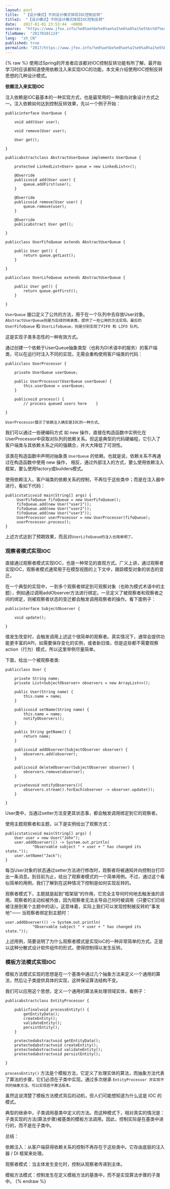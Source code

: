 ```yaml
---
layout: post
title:  "【设计模式】不同设计模式体现IOC控制反转"
title2:  "【设计模式】不同设计模式体现IOC控制反转"
date:   2017-01-01 23:53:44  +0800
source:  "https://www.jfox.info/%e8%ae%be%e8%ae%a1%e6%a8%a1%e5%bc%8f%e4%b8%8d%e5%90%8c%e8%ae%be%e8%ae%a1%e6%a8%a1%e5%bc%8f%e4%bd%93%e7%8e%b0ioc%e6%8e%a7%e5%88%b6%e5%8f%8d%e8%bd%ac.html"
fileName:  "20170101124"
lang:  "zh_CN"
published: true
permalink: "2017/https://www.jfox.info/%e8%ae%be%e8%ae%a1%e6%a8%a1%e5%bc%8f%e4%b8%8d%e5%90%8c%e8%ae%be%e8%ae%a1%e6%a8%a1%e5%bc%8f%e4%bd%93%e7%8e%b0ioc%e6%8e%a7%e5%88%b6%e5%8f%8d%e8%bd%ac.html"
---
```

{% raw %}
使用过Spring的开发者应该都对IOC控制反转功能有所了解，最开始学习时应该都知道使用依赖注入来实现IOC的功能，本文来介绍使用IOC控制反转思想的几种设计模式。

**依赖注入来实现IOC**

注入依赖是IOC最基本的一种实现方式，也是最常用的一种面向对象设计方式之一。注入依赖如何达到控制反转效果，先以一个例子开始：

    publicinterface UserQueue {
    
        void add(User user);
    
        void remove(User user);
    
        User get();
    
    }
    
    publicabstractclass AbstractUserQueue implements UserQueue {
    
        protected LinkedList<User> queue = new LinkedList<>();
    
        @Override
        publicvoid add(User user) {
            queue.addFirst(user);
        }
    
        @Override
        publicvoid remove(User user) {
            queue.remove(user);
        }
    
        @Override
        publicabstract User get();
    
    }
    
    publicclass UserFifoQueue extends AbstractUserQueue {
    
        public User get() {
            return queue.getLast();
        }
    
    }
    
    publicclass UserLifoQueue extends AbstractUserQueue {
    
        public User get() {
            return queue.getFirst();
        }
    
    }

`UserQueue` 接口定义了公共的方法，用于在一个队列中去存放User对象。`AbstractUserQueue则是为后续的继承类，提供了一些公用的方法实现。最后的UserFifoQueue` 和 `UserLifoQueue，则是分别实现了FIFO 和 LIFO 队列。`

这是实现子类多态性的一种有效方式。

通过创建一个依赖于UserQueue抽象类型（也称为DI术语中的服务）的客户端类，可以在运行时注入不同的实现，无需会重构使用客户端类的代码：

    publicclass UserProcessor {
    
        private UserQueue userQueue;
    
        public UserProcessor(UserQueue userQueue) {
            this.userQueue = userQueue;
        }
    
        publicvoid process() {
            // process queued users here    }
    
    }

`UserProcessor展示了依赖注入确实是IOC的一种方式。`

我们可以通过一些硬编码方式 如 new 操作，直接在构造函数中实例化在UserProcessor中获取对队列的依赖关系。但这是典型的代码硬编程，它引入了客户端类与其依赖关系之间的强耦合，并大大降低了可测性。

该类在构造函数中声明对抽象类 `UserQueue` 的依赖。也就是说，依赖关系不再通过在构造函数中使用 new 操作， 相反，通过外部注入的方式，要么使用依赖注入框架，要么使用factory或builders模式。

使用依赖注入，客户端类的依赖关系的控制，不再位于这些类中；而是在注入器中进行，看如下代码：

    publicstaticvoid main(String[] args) {
         UserFifoQueue fifoQueue = new UserFifoQueue();
         fifoQueue.add(new User("user1"));
         fifoQueue.add(new User("user2"));
         fifoQueue.add(new User("user3"));
         UserProcessor userProcessor = new UserProcessor(fifoQueue);
         userProcessor.process();
    }

上述方式达到了预期效果，而且对`UserLifoQueue的注入也简单明了。`

### 观察者模式实现IOC

直接通过观察者模式实现IOC，也是一种常见的直观方式。广义上讲，通过观察者实现IOC，观察者模式通常用于在模型视图的上下文中，跟踪模型对象的状态的变迁。

 在一个典型的实现中，一到多个观察者绑定到可观察对象（也称为模式术语中的主题），例如通过调用addObserver方法进行绑定。一旦定义了被观察者和观察者之间的绑定，则被观察者状态的变迁都会触发调用观察者的操作。看下面例子：

    publicinterface SubjectObserver {
    
        void update();
    
    }

值发生改变时，会触发调用上述这个很简单的观察者。真实情况下，通常会提供功能更丰富的API，如需要保存变化的实例，或者新旧值，但是这些都不需要观察action（行为）模式，所以这里举例尽量简单。

下面，给出一个被观察者类:

    publicclass User {
    
        private String name;
        private List<SubjectObserver> observers = new ArrayList<>();
    
        public User(String name) {
            this.name = name;
        }
    
        publicvoid setName(String name) {
            this.name = name;
            notifyObservers();
        }
    
        public String getName() {
            return name;
        }
    
        publicvoid addObserver(SubjectObserver observer) {
            observers.add(observer);
        }
    
        publicvoid deleteObserver(SubjectObserver observer) {
            observers.remove(observer);
        }
    
        privatevoid notifyObservers(){
            observers.stream().forEach(observer -> observer.update());
        }
    
    }

User类中，当通过setter方法变更其状态事，都会触发调用绑定到它的观察者。

 使用主题观察者和主题，以下是实例给出了观察方式：

    publicstaticvoid main(String[] args) {
        User user = new User("John");
        user.addObserver(() -> System.out.println(
                "Observable subject " + user + " has changed its state."));
        user.setName("Jack");
    }

每当User对象的状态通过setter方法进行修改时，观察者将被通知并向控制台打印出一条消息。到目前为止，给出了观察者模式的一个简单用例。不过，通过这个看似简单的用例，我们了解到在这种情况下控制是如何实现反转的。

观察者模式下，主题就是起到”框架层“的作用，它完全主导何时何地去触发谁的调用。观察者的主动权被外放，因为观察者无法主导自己何时被调用（只要它们已经被注册到某个主题中的话）。这意味着，实际上我们可以发现控制被反转的”事发地“—— 当观察者绑定到主题时：

    user.addObserver(() -> System.out.println(
                "Observable subject " + user + " has changed its state."));

上述用例，简要说明了为什么观察者模式是实现IoC的一种非常简单的方式。正是以这种分散式设计软件组件的形式，使得控制得以发生反转。

### 模板方法模式实现IOC

模板方法模式实现的思想是在一个基类中通过几个抽象方法来定义一个通用的算法，然后让子类提供具体的实现，这样保证算法结构不变。

我们可以应用这个思想，定义一个通用的算法来处理领域实体，看例子：

    publicabstractclass EntityProcessor {
    
        publicfinalvoid processEntity() {
            getEntityData();
            createEntity();
            validateEntity();
            persistEntity();
        }
    
        protectedabstractvoid getEntityData();
        protectedabstractvoid createEntity();
        protectedabstractvoid validateEntity();
        protectedabstractvoid persistEntity();
    
    }

`processEntity()` 方法是个模板方法，它定义了处理实体的算法，而抽象方法代表了算法的步骤，它们必须在子类中实现。通过多次继承 `EntityProcessor 并实现不同的抽象方法，可以实现若干算法版本。`

虽然这说清楚了模板方法模式背后的动机，但人们可能想知道为什么这是 IOC 的模式。

典型的继承中，子类调用基类中定义的方法。而这种模式下，相对真实的情况是：子类实现的方法(算法步骤)被基类的模板方法调用。因此，控制实际是在基类中进行的，而不是在子类中。

总结：

依赖注入：从客户端获得依赖关系的控制不再存在于这些类中。它存由底层的注入器 / DI 框架来处理。

观察者模式：当主体发生变化时，控制从观察者传递到主体。

模板方法模式：控制发生在定义模板方法的基类中，而不是实现算法步骤的子类中。
{% endraw %}

